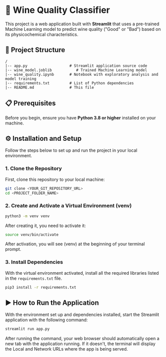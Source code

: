 # 🍷 Wine Quality Classifier

This project is a web application built with **Streamlit** that uses a pre-trained Machine Learning model to predict wine quality ("Good" or "Bad") based on its physicochemical characteristics.

## 📁 Project Structure

```
/
|-- app.py                   # Streamlit application source code
|-- wine_model.joblib           # Trained Machine Learning model
|-- wine_quality.ipynb       # Notebook with exploratory analysis and model training
|-- requirements.txt         # List of Python dependencies
|-- README.md                # This file
```

## 📋 Prerequisites

Before you begin, ensure you have **Python 3.8 or higher** installed on your machine.

## ⚙️ Installation and Setup

Follow the steps below to set up and run the project in your local environment.

### 1. Clone the Repository

First, clone this repository to your local machine:
```bash
git clone <YOUR_GIT_REPOSITORY_URL>
cd <PROJECT_FOLDER_NAME>
```

### 2. Create and Activate a Virtual Environment (venv)

```bash
python3 -m venv venv
```

After creating it, you need to activate it:

```bash
source venv/bin/activate
```

After activation, you will see (venv) at the beginning of your terminal prompt.

### 3. Install Dependencies

With the virtual environment activated, install all the required libraries listed in the `requirements.txt` file.

```bash
pip3 install -r requirements.txt
```

## ▶️ How to Run the Application

With the environment set up and dependencies installed, start the Streamlit application with the following command:

```bash
streamlit run app.py
```

After running the command, your web browser should automatically open a new tab with the application running. If it doesn't, the terminal will display the Local and Network URLs where the app is being served.
